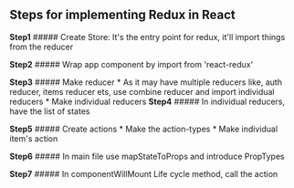 ## Steps for implementing Redux in React

**Step1**
    ##### Create Store: It's the entry point for redux, it'll import things from the reducer

**Step2**
    ##### Wrap app component by <Provider> import from 'react-redux'

**Step3**
    ##### Make reducer
        * As it may have multiple reducers like, auth reducer, items reducer ets, use combine reducer and import individual reducers
        * Make individual reducers
**Step4**
    ##### In individual reducers, have the list of states

**Step5**
    ##### Create actions
        * Make the action-types
        * Make individual item's action

**Step6**
    ##### In main file use mapStateToProps and introduce PropTypes

**Step7**
    ##### In componentWillMount Life cycle method, call the action